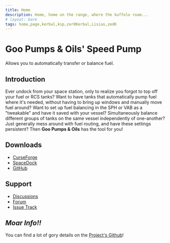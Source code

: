 ```yaml
---
title: Home
description: Home, home on the range, where the kuffolo roam...
# layout: bare
tags: home,page,kerbal,ksp,zer0Kerbal,Lisias,zedK
---
```


# Goo Pumps & Oils' Speed Pump

Allows you to automatically transfer or balance fuel.

## Introduction

Ever undock from your space station, only to realize you forgot to top off your fuel or RCS tanks? Want to have tanks that automatically pump fuel where it's needed, without having to bring up windows and manually move fuel around? Want to set up fuel balancing in the SPH or VAB as a "tweakable" and have it saved with your vessel? Simultaneously balance different groups of tanks on the same vessel independently of one-another? Just generally mess around with fuel routing, and have these settings persistent? Then **Goo Pumps & Oils** has the tool for you!

## Downloads

* [CurseForge](https://www.curseforge.com/kerbal/ksp-mods/gpospeedfuelpump-continued)
* [SpaceDock](https://spacedock.info/mod/546)
* [GitHub](https://github.com/net-lisias-ksp/GPOSpeedPump/releases)

## Support

* [Discussions](https://github.com/net-lisias-ksp/GPOSpeedPump/discussions/categories/support)
* [Forum](https://forum.kerbalspaceprogram.com/index.php?/topic/207732-*/)
* [Issue Track](https://github.com/net-lisias-ksp/GPOSpeedPump/issues)

## *Moar Info!!*

You can find a lot of gory details on the [Project's Github](https://github.com/net-lisias-ksp/GPOSpeedPump)!

